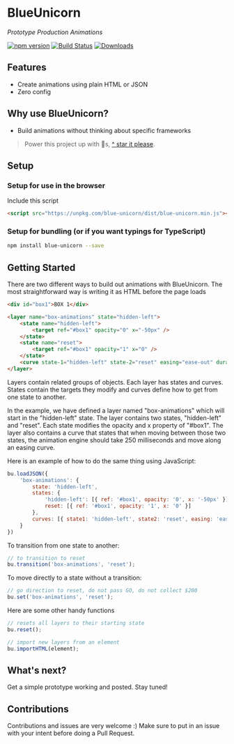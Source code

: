 # BlueUnicorn

*Prototype Production Animations*

[![npm version](https://badge.fury.io/js/blue-unicorn.svg)](https://badge.fury.io/js/blue-unicorn)
[![Build Status](https://travis-ci.org/blue-unicorn/blue-unicorn.svg?branch=master)](https://travis-ci.org/blue-unicorn/blue-unicorn)
[![Downloads](https://img.shields.io/npm/dm/blue-unicorn.svg)](https://www.npmjs.com/package/blue-unicorn)

## Features

- Create animations using plain HTML or JSON
- Zero config

## Why use BlueUnicorn?

- Build animations without thinking about specific frameworks

> Power this project up with 🌟s,  [^ star it please](https://github.com/blue-unicorn/blue-unicorn/stargazers).

## Setup

### Setup for use in the browser
Include this script
```html
<script src="https://unpkg.com/blue-unicorn/dist/blue-unicorn.min.js"></script>
```

### Setup for bundling (or if you want typings for TypeScript)

```bash
npm install blue-unicorn --save
```

## Getting Started
There are two different ways to build out animations with BlueUnicorn.  The most straightforward way is writing it as HTML before the page loads

```html
<div id="box1">BOX 1</div>

<layer name="box-animations" state="hidden-left">
    <state name="hidden-left">
        <target ref="#box1" opacity="0" x="-50px" />
    </state>
    <state name="reset">
        <target ref="#box1" opacity="1" x="0" />
    </state>
    <curve state-1="hidden-left" state-2="reset" easing="ease-out" duration="250" />
</layer>
```

Layers contain related groups of objects.  Each layer has states and curves.
States contain the targets they modify and curves define how to get from one state to another.

In the example, we have defined a layer named "box-animations" which will start in the "hidden-left" state. The layer contains two states, "hidden-left" and "reset".  Each state modifies the opacity and x property of "#box1".  The layer also contains a curve that states that when moving between those two states, the animation engine should take 250 milliseconds and move along an easing curve.

Here is an example of how to do the same thing using JavaScript:

```js
bu.loadJSON({
    'box-animations': {
        state: 'hidden-left',
        states: {
            'hidden-left': [{ ref: '#box1', opacity: '0', x: '-50px' }],
            reset: [{ ref: '#box1', opacity: '1', x: '0' }]
        },
        curves: [{ state1: 'hidden-left', state2: 'reset', easing: 'ease-out', duration: 250 }]
    }
})
```

To transition from one state to another:
```js
// to transition to reset
bu.transition('box-animations', 'reset');
```

To move directly to a state without a transition:
```js
// go direction to reset, do not pass GO, do not collect $200
bu.set('box-animations', 'reset');
```

Here are some other handy functions
```js
// resets all layers to their starting state
bu.reset();

// import new layers from an element
bu.importHTML(element);
```

## What's next?

Get a simple prototype working and posted.   Stay tuned!

## Contributions

Contributions and issues are very welcome :)  Make sure to put in an issue with your intent before doing a Pull Request.